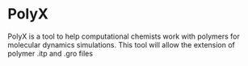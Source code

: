 # PolyX
PolyX is a tool to help computational chemists work with polymers for molecular dynamics simulations. This tool will allow the extension of polymer .itp and .gro files
